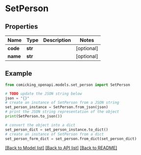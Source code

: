 # SetPerson


## Properties

Name | Type | Description | Notes
------------ | ------------- | ------------- | -------------
**code** | **str** |  | [optional] 
**name** | **str** |  | [optional] 

## Example

```python
from comicking_openapi.models.set_person import SetPerson

# TODO update the JSON string below
json = "{}"
# create an instance of SetPerson from a JSON string
set_person_instance = SetPerson.from_json(json)
# print the JSON string representation of the object
print(SetPerson.to_json())

# convert the object into a dict
set_person_dict = set_person_instance.to_dict()
# create an instance of SetPerson from a dict
set_person_form_dict = set_person.from_dict(set_person_dict)
```
[[Back to Model list]](../README.md#documentation-for-models) [[Back to API list]](../README.md#documentation-for-api-endpoints) [[Back to README]](../README.md)


